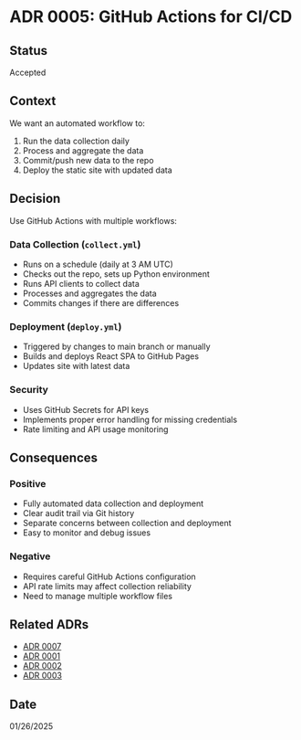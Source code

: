# ADR 0005: GitHub Actions for CI/CD

## Status
Accepted

## Context
We want an automated workflow to:
1. Run the data collection daily
2. Process and aggregate the data
3. Commit/push new data to the repo
4. Deploy the static site with updated data

## Decision
Use GitHub Actions with multiple workflows:

### Data Collection (`collect.yml`)
- Runs on a schedule (daily at 3 AM UTC)
- Checks out the repo, sets up Python environment
- Runs API clients to collect data
- Processes and aggregates the data
- Commits changes if there are differences

### Deployment (`deploy.yml`)
- Triggered by changes to main branch or manually
- Builds and deploys React SPA to GitHub Pages
- Updates site with latest data

### Security
- Uses GitHub Secrets for API keys
- Implements proper error handling for missing credentials
- Rate limiting and API usage monitoring

## Consequences
### Positive
- Fully automated data collection and deployment
- Clear audit trail via Git history
- Separate concerns between collection and deployment
- Easy to monitor and debug issues

### Negative
- Requires careful GitHub Actions configuration
- API rate limits may affect collection reliability
- Need to manage multiple workflow files

## Related ADRs
- [ADR 0007](./0007-api-first-data-collection-strategy.md)
- [ADR 0001](./0001-use-python-for-scraper.md)
- [ADR 0002](./0002-store-data-as-static-json.md)
- [ADR 0003](./0003-use-react-for-frontend.md)

## Date
01/26/2025
